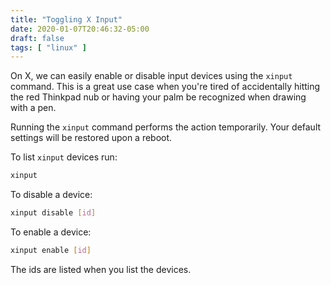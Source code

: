 ```yaml
---
title: "Toggling X Input"
date: 2020-01-07T20:46:32-05:00
draft: false
tags: [ "linux" ]
---
```


On X, we can easily enable or disable input devices using the `xinput` command. This is a great use case when you're tired of accidentally hitting the red Thinkpad nub or having your palm be recognized when drawing with a pen.

Running the `xinput` command performs the action temporarily. Your default settings will be restored upon a reboot.

To list `xinput` devices run:

```bash
xinput
```

To disable a device:

```bash
xinput disable [id]
```

To enable a device:

```bash
xinput enable [id]
```

The ids are listed when you list the devices.
